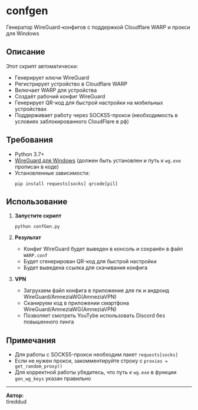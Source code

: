 # confgen

Генератор WireGuard-конфигов с поддержкой Cloudflare WARP и прокси для Windows

## Описание

Этот скрипт автоматически:
- Генерирует ключи WireGuard
- Регистрирует устройство в Cloudflare WARP
- Включает WARP для устройства
- Создаёт рабочий конфиг WireGuard
- Генерирует QR-код для быстрой настройки на мобильных устройствах
- Поддерживает работу через SOCKS5-прокси (необходимость в условиях заблокированного CloudFlare в рф)

## Требования

- Python 3.7+
- [WireGuard для Windows](https://www.wireguard.com/install/) (должен быть установлен и путь к `wg.exe` прописан в коде)
- Установленные зависимости:
  ```
  pip install requests[socks] qrcode[pil]
  ```

## Использование

1. **Запустите скрипт**
   ```
   python confGen.py
   ```

2. **Результат**
   - Конфиг WireGuard будет выведен в консоль и сохранён в файл `WARP.conf`
   - Будет сгенерирован QR-код для быстрой настройки
   - Будет выведена ссылка для скачивания конфига

3. **VPN**
   - Загрухаем файл конфига в приложение для пк и андроид WireGuard/AmneziaWG(AmneziaVPN)
   - Сканируем код в приложении смартфона WireGuard/AmneziaWG(AmneziaVPN)
   - Позволяет смотреть YouTybe использовать Discord без повышенного пинга

## Примечания

- Для работы с SOCKS5-прокси необходим пакет `requests[socks]`
- Если не нужен прокси, закомментируйте строку с `proxies = get_random_proxy()`
- Для корректной работы убедитесь, что путь к `wg.exe` в функции `gen_wg_keys` указан правильно

---

**Автор:**  
tireddud